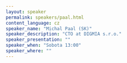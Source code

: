 ```yaml
---
layout: speaker
permalink: speakers/paal.html
content_language: cz
speaker_name: "Michal Paal (SK)"
speaker_description: "CTO at DIGMIA s.r.o."
speaker_presentation: ""
speaker_when: "Sobota 13:00"
speaker_where: ""
---
```

